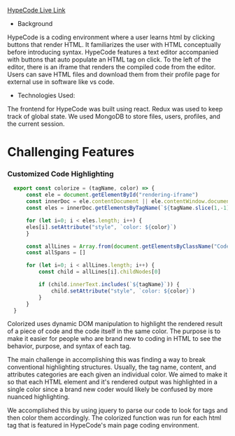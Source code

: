 [HypeCode Live Link](https://www.hypecode.herokuapp.com)


* Background

HypeCode is a coding environment where a user learns html by clicking buttons that render HTML.  It familiarizes the user with HTML conceptually before       introducing syntax. HypeCode features a text editor accompanied with buttons that auto populate an HTML tag on click.  To the left of the editor, there is an iframe that renders the compiled code from the editor.  Users can save HTML files and download them from their profile page for external use in software like vs code.

* Technologies Used:

The frontend for HypeCode was built using react.  Redux was used to keep track of 	global state.  We used MongoDB to store files, users, profiles, and the current session.

# Challenging Features
### Customized Code Highlighting
```js
  export const colorize = (tagName, color) => {
      const ele = document.getElementById("rendering-iframe")
      const innerDoc = ele.contentDocument || ele.contentWindow.document
      const eles = innerDoc.getElementsByTagName(`${tagName.slice(1,-1)}`)

      for (let i=0; i < eles.length; i++) {
      eles[i].setAttribute("style", `color: ${color}`)
      }

      const allLines = Array.from(document.getElementsByClassName("CodeMirror-line"))
      const allSpans = []

      for (let i=0; i < allLines.length; i++) {
          const child = allLines[i].childNodes[0]

          if (child.innerText.includes(`${tagName}`)) {
              child.setAttribute("style", `color: ${color}`)
          }
      }
  }
```
Colorized uses dynamic DOM manipulation to highlight the rendered result of a piece of code and the code itself in the same color. The purpose is to make it easier for people who are brand new to coding in HTML to see the behavior, purpose, and syntax of each tag.

The main challenge in accomplishing this was finding a way to break conventional highlighting structures. Usually, the tag name, content, and attributes categories are each given an individual color. We aimed to make it so that each HTML element and it's rendered output was highlighted in a single color since a brand new coder would likely be confused by more nuanced highlighting. 

We accomplished this by using jquery to parse our code to look for tags and then color them accordingly. The colorized function was run for each html tag that is featured in HypeCode's main page coding environment. 
